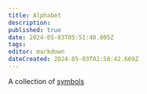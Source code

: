 ```yaml
---
title: Alphabet
description: 
published: true
date: 2024-05-03T05:51:48.005Z
tags: 
editor: markdown
dateCreated: 2024-05-03T02:58:42.669Z
---
```


A collection of [symbols](symbol.md)
